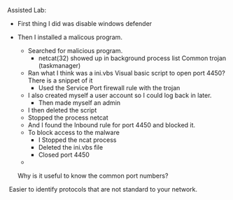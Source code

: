 Assisted Lab:
- First thing I did was disable windows defender
- Then I installed a malicous program.
	- Searched for malicious program.
		- netcat(32) showed up in background process list Common trojan (taskmanager)
	- Ran what I think was a ini.vbs Visual basic script to open port 4450?  There is a snippet of it
		- Used the Service Port firewall rule with the trojan
	- I also created myself a user account so I could log back in later.
		- Then made myself an admin
	- I then deleted the script
	- Stopped the process netcat
	- And I found the Inbound rule for port 4450 and blocked it.
	- To block access to the malware
		- I Stopped the ncat process
		- Deleted the ini.vbs file
		- Closed port 4450
	-
	
	Why is it useful to know the common port numbers?

 Easier to identify protocols that are not standard to your network.